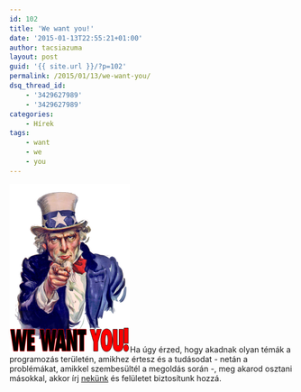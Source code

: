 ```yaml
---
id: 102
title: 'We want you!'
date: '2015-01-13T22:55:21+01:00'
author: tacsiazuma
layout: post
guid: '{{ site.url }}/?p=102'
permalink: /2015/01/13/we-want-you/
dsq_thread_id:
    - '3429627989'
    - '3429627989'
categories:
    - Hírek
tags:
    - want
    - we
    - you
---
```


![we-want-you](assets/uploads/2015/01/we-want-you-214x300.png)Ha úgy érzed, hogy akadnak olyan témák a programozás területén, amikhez értesz és a tudásodat - netán a problémákat, amikkel szembesültél a megoldás során -, meg akarod osztani másokkal, akkor írj [nekünk](mailto:tacsiazuma@gmail.com) és felületet biztosítunk hozzá.